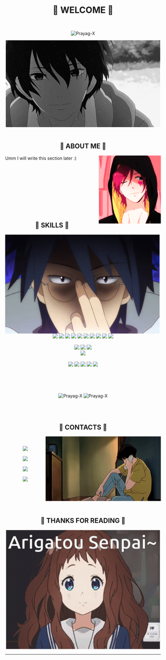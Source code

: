 <body>
<h1 align="center">💖 WELCOME 💖</h1>
<br>
<div align="center">
 <p <h5></h5> <img src="https://komarev.com/ghpvc/?username=Prayag-X&label=Profile%20views&color=red&style=for-the-badge"
    alt="Prayag-X" /> 
  </p>
<img src="https://github.com/Prayag-X/Prayag-X/blob/main/Assets/welcome.gif">
</div>
<br>
<div>
<h2 align="center">🦊 ABOUT ME 🦊</h2>
<img src="https://github.com/Prayag-X/Prayag-X/blob/main/Assets/profile1.gif" align="right" width="auto" height="220px">
<p>
Umm I will write this section later :)
</p>
<br><br><br>
</div>
<div>
<br><br><br><br><br><br>
<h2 align="center">📇 SKILLS 📇</h2>
<p>
<img src="https://github.com/Prayag-X/Prayag-X/blob/main/Assets/knowledge.gif" align="left" width="500px" height="320px">
</div>
<div>
<p align="center">
 <img src="https://img.shields.io/badge/python%20-%2314354C.svg?&style=for-the-badge&logo=python&logoColor=white"/>
 <img src="https://img.shields.io/badge/C%20-%2300599C.svg?&style=for-the-badge&logo=c&logoColor=white"/>
 <img src="https://img.shields.io/badge/C++%20-%2300599C.svg?&style=for-the-badge&logo=cplusplus&logoColor=white"/>
 <img src="https://img.shields.io/badge/C%23%20-%23239120.svg?&style=for-the-badge&logo=csharp&logoColor=white"/>
 <img src="https://img.shields.io/badge/java%20-%23ED8B00.svg?&style=for-the-badge&logo=java&logoColor=white"/>
 <img src="https://img.shields.io/badge/html5%20-%23E34F26.svg?&style=for-the-badge&logo=html5&logoColor=white"/>
 <img src="https://img.shields.io/badge/css3%20-%231572B6.svg?&style=for-the-badge&logo=css3&logoColor=white"/>
 <img src="https://img.shields.io/badge/javascript%20-%23323330.svg?&style=for-the-badge&logo=javascript&logoColor=%23F7DF1E"/>
 <img src="https://img.shields.io/badge/node.js%20-%2343853D.svg?&style=for-the-badge&logo=node.js&logoColor=white"/>
 <img src="https://img.shields.io/badge/dart-%230175C2.svg?&style=for-the-badge&logo=dart&logoColor=white"/>
 <br>
 <br>
 <img src="https://img.shields.io/badge/react%20-%2320232a.svg?&style=for-the-badge&logo=react&logoColor=%2361DAFB"/>
 <img src="https://img.shields.io/badge/flask%20-%23000.svg?&style=for-the-badge&logo=flask&logoColor=white"/>
 <img src="https://img.shields.io/badge/Flutter%20-%2302569B.svg?&style=for-the-badge&logo=Flutter&logoColor=white" />
 <br>
 <img src="https://img.shields.io/badge/unity%20-%23092E20.svg?&style=for-the-badge&logo=unity&logoColor=white"/>
 <br>
 <br>
 <img src="https://img.shields.io/badge/adobe%20after%20effects%20-%230769AD.svg?&style=for-the-badge&logo=adobeaftereffects&logoColor=white"/>
 <img src="https://img.shields.io/badge/adobe%20premiere%20pro%20-%230081CB.svg?&style=for-the-badge&logo=adobepremierepro&logoColor=white"/>
 <img src="https://img.shields.io/badge/adobe%20XD%20-%23FF26BE.svg?&style=for-the-badge&logo=adobexd&logoColor=white"/>
 <img src="https://img.shields.io/badge/adobe%20photoshop%20-%2331A8FF.svg?&style=for-the-badge&logo=adobe%20photoshop&logoColor=white"/>
 <img src="https://img.shields.io/badge/adobe%20illustrator%20-%23FF9A00.svg?&style=for-the-badge&logo=adobeillustrator&logoColor=white"/>
 <br><br>
</p>
<br>
</div>
<div>
<br><br>
<div align="center">
 <img align="center" src="https://github-readme-stats.vercel.app/api?username=Prayag-X&show_icons=true&locale=en&bg_color=0d1117&text_color=ffffff&repo=convoychat"
    alt="Prayag-X" />
 <img align="center" src="https://github-readme-streak-stats.herokuapp.com?user=Prayag-X&theme=dark&date_format=M%20j%5B%2C%20Y%5D&border=FFFFFF&stroke=1A00DD&ring=1A00DD&fire=D1DD00&background=0D1117&currStreakNum=DDDDDD&sideNums=2E38DD&currStreakLabel=DDDDDD&sideLabels=DDDDDD&dates=DD7272" alt="Prayag-X"/>
</div>
<br><br><br>
<h2 align="center">📝 CONTACTS 📝</h2>
<img src="https://github.com/Prayag-X/Prayag-X/blob/main/Assets/contact1.gif" align="right" width="373.5px" height="208.5px">
<br>
<p align="center"><a href="https://www.linkedin.com/in/prayag-biswas-293644215/" target="_blank"><img src="https://img.shields.io/badge/Prayag%20Biswas%20-%230081CB.svg?&style=for-the-badge&logo=linkedin&logoColor=white"/></a></p>
<p align="center"><a href="https://www.instagram.com/___dragon_x___/?hl=en" target="_blank"><img src="https://img.shields.io/badge/Dragon_X%20-%23FF2D20.svg?&style=for-the-badge&logo=Instagram&logoColor=white"/></a></p>
<p align="center"><a href="https://www.discordapp.com/users/575390394477707287" target="_blank"><img src="https://img.shields.io/badge/Dragon_X%20-%23007ACC.svg?&style=for-the-badge&logo=discord&logoColor=white"/></a></p>
<p align="center"><a href="https://www.youtube.com/channel/UCQMG13u538farb8ZxC4NAEg" target="_blank"><img src="https://img.shields.io/youtube/channel/views/UCQMG13u538farb8ZxC4NAEg?label=DRAGON%20X%20Views&logo=Youtube&logoColor=red&style=for-the-badge"/></a></p>
<br>
</div>
<div>
<br><br><br>
<h2 align="center">💖 THANKS FOR READING 💖</h2>
<div align="center">
<img src="https://github.com/Prayag-X/Prayag-X/blob/main/Assets/thanks.gif">
</div>
<hr>
</div>
</div>
</body>
